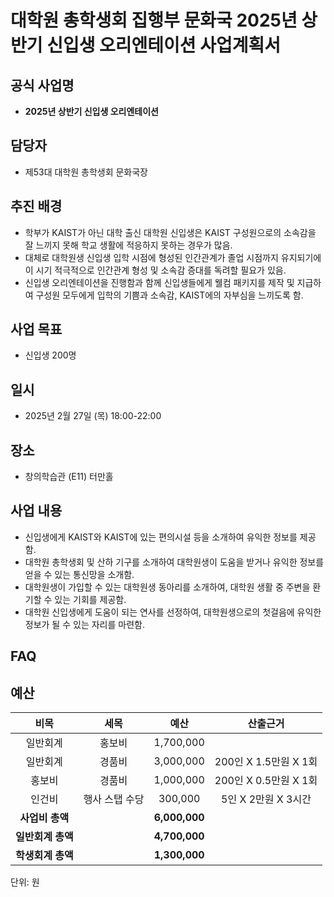 # 대학원 총학생회 집행부 문화국 2025년 상반기 신입생 오리엔테이션 사업계획서

## 공식 사업명
-	**2025년 상반기 신입생 오리엔테이션**

## 담당자
-	제53대 대학원 총학생회 문화국장

## 추진 배경
-	학부가 KAIST가 아닌 대학 출신 대학원 신입생은 KAIST 구성원으로의 소속감을 잘 느끼지 못해 학교 생활에 적응하지 못하는 경우가 많음.
-	대체로 대학원생 신입생 입학 시점에 형성된 인간관계가 졸업 시점까지 유지되기에 이 시기 적극적으로 인간관계 형성 및 소속감 증대를 독려할 필요가 있음.
-	신입생 오리엔테이션을 진행함과 함께 신입생들에게 웰컴 패키지를 제작 및 지급하여 구성원 모두에게 입학의 기쁨과 소속감, KAIST에의 자부심을 느끼도록 함.

## 사업 목표
-	신입생 200명

## 일시
- 2025년 2월 27일 (목) 18:00-22:00

## 장소
- 창의학습관 (E11) 터만홀

## 사업 내용
-	신입생에게 KAIST와  KAIST에 있는 편의시설 등을 소개하여 유익한 정보를 제공함.
-	대학원 총학생회 및 산하 기구를 소개하여 대학원생이 도움을 받거나 유익한 정보를 얻을 수 있는 통신망을 소개함.
-	대학원생이 가입할 수 있는 대학원생 동아리를 소개하여, 대학원 생활 중 주변을 환기할 수 있는 기회를 제공함.
-	대학원 신입생에게 도움이 되는 연사를 선정하여, 대학원생으로의 첫걸음에 유익한 정보가 될 수 있는 자리를 마련함.

## FAQ

## 예산

|  **비목** |   **세목**   | **예산** | **산출근거** |
|:----------:|:------------:|:--------:|:--------:|
|일반회계|	홍보비|	1,700,000|  |
|일반회계|	경품비|	3,000,000| 200인 X 1.5만원 X 1회 |
|홍보비|	경품비| 	1,000,000| 200인 X 0.5만원 X 1회 |
|인건비|	행사 스탭 수당| 300,000 | 5인 X 2만원 X 3시간 |
|   **사업비 총액**  |        |  **6,000,000** |      |
|   **일반회계 총액**  |        |  **4,700,000** |      |   
|   **학생회계 총액**  |        |  **1,300,000** |      |   

단위: 원
